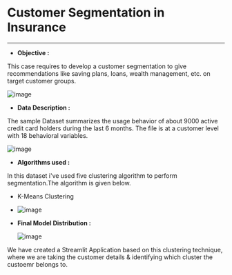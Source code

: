 # Customer Segmentation in Insurance
----------------------------------------------------------------------------------------------------------------------------------------------------------------------------------
* **Objective :**
  
This case requires to develop a customer segmentation to give recommendations like saving plans, loans, wealth management, etc. on target customer groups. 

![image](https://github.com/user-attachments/assets/4f3f2e7c-0f70-4510-a28b-bbb9dd5bfc87)

* **Data Description :**

The sample Dataset summarizes the usage behavior of about 9000 active credit card holders during the last 6 months. The file is at a customer level with 18 behavioral variables.

![image](https://github.com/user-attachments/assets/d1fe6be8-7112-48aa-b0ce-c12db7d35e2d)


* **Algorithms used :**

In this dataset i've used five clustering algorithm to perform segmentation.The algorithm is given below.

   * K-Means Clustering
   * ![image](https://github.com/user-attachments/assets/523b7630-f16a-4df8-911a-7bd11f0a1ae8)


* **Final Model Distribution :**

  ![image](https://github.com/user-attachments/assets/9c985a1b-5593-4503-a550-3747e1c3a0de)


We have created a Streamlit Application based on this clustering technique, where we are taking the customer details & identifying which cluster the custoemr belongs to.
